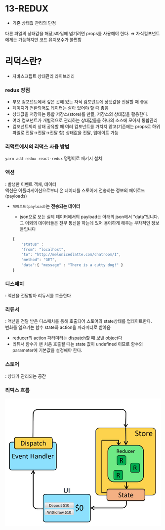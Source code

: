 # 13-REDUX
- 기존 상태값 관리의 단점  

다른 파일의 상태값을 해당js파일에 넘기려면 props를 사용해야 한다. ⇒ 자식컴포넌트에게는 가능하지만 코드 유지보수가 불편함  

# 리덕스란?

- 자바스크립트 상태관리 라이브러리

### redux 장점
- 부모 컴포넌트에서 깊은 곳에 있는 자식 컴포넌트에 상탯값을 전달할 때 좋음
- 페이지가 전환되어도 데이터는 살아 있어야 할 때 좋음
- 상태값을 저장하는 통합 저장소(store)를 만듦, 저장소의 상태값을 활용한다.  
- 여러 컴포넌트가 개별적으로 관리하는 상태값들을 하나의 소스에 모아서 통합관리
- 컴포넌트끼리 상태 공유할 때 여러 컴포넌트를 거치지 않고(기존에는 props로 하위 파일로 전달→전달→전달 함) 상태값을 전달, 업데이트 가능

### 리액트에서의 리덕스 사용 방법
`yarn add redux react-redux` 명령어로 패키지 설치

### 액션
 : 발생한 이벤트 객체, 데이터  
액션은 어플리케이션으로부터 온 데이터를 스토어에 전송하는 정보의 페이로드(payloads)
- `페이로드(payload)`는 **전송되는 데이터**
    - json으로 보는 실제 데이터에서의 payload는 아래의 json에서 “data”입니다. 그 이외의 데이터들은 전부 통신을 하는데 있어 용이하게 해주는 부차적인 정보들입니다
    
    ```jsx
    {
    	"status" : 
    	"from": "localhost",
    	"to": "http://melonicedlatte.com/chatroom/1",
    	"method": "GET",
    	"data":{ "message" : "There is a cutty dog!" }
    }
    ```
### 디스패치
 : 액션을 전달받아 리듀서를 호출한다

### 리듀서
   : 액션을 전달 받은 디스패치를 통해 호출되어 스토어의 state상태를 업데이트한다.  
변화를 일으키는 함수 state와 action을 파라미터로 받아옴  
- reducer의 action 파라미터는 dispatch할 때 보낸 object다
- 리듀서 함수가 맨 처음 호출될 때는 state 값이 undefined 이므로 함수의 parameter에 기본값을 설정해야 한다.
  
### 스토어
 : 상태가 관리되는 공간

### 리덕스 흐름
![리덕스 흐름](../images/redux_flow.png)  